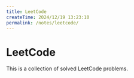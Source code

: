 ```yaml
---
title: LeetCode
createTime: 2024/12/19 13:23:10
permalink: /notes/leetcode/
---
```


# LeetCode

This is a collection of solved LeetCode problems.